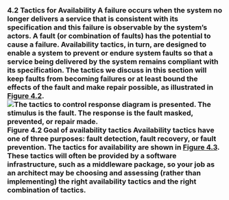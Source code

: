 ### 4.2 Tactics for Availability A failure occurs when the system no longer delivers a service that is consistent with its specification and this failure is observable by the system’s actors. A fault (or combination of faults) has the potential to cause a failure. Availability tactics, in turn, are designed to enable a system to prevent or endure system faults so that a service being delivered by the system remains compliant with its specification. The tactics we discuss in this section will keep faults from becoming failures or at least bound the effects of the fault and make repair possible, as illustrated in [Figure 4.2](ch04.xhtml#ch04fig02). ![The tactics to control response diagram is presented. The stimulus is the fault. The response is the fault masked, prevented, or repair made.](graphics/04fig02.jpg) Figure 4.2 Goal of availability tactics Availability tactics have one of three purposes: fault detection, fault recovery, or fault prevention. The tactics for availability are shown in [Figure 4.3](ch04.xhtml#ch04fig03). These tactics will often be provided by a software infrastructure, such as a middleware package, so your job as an architect may be choosing and assessing (rather than implementing) the right availability tactics and the right combination of tactics.